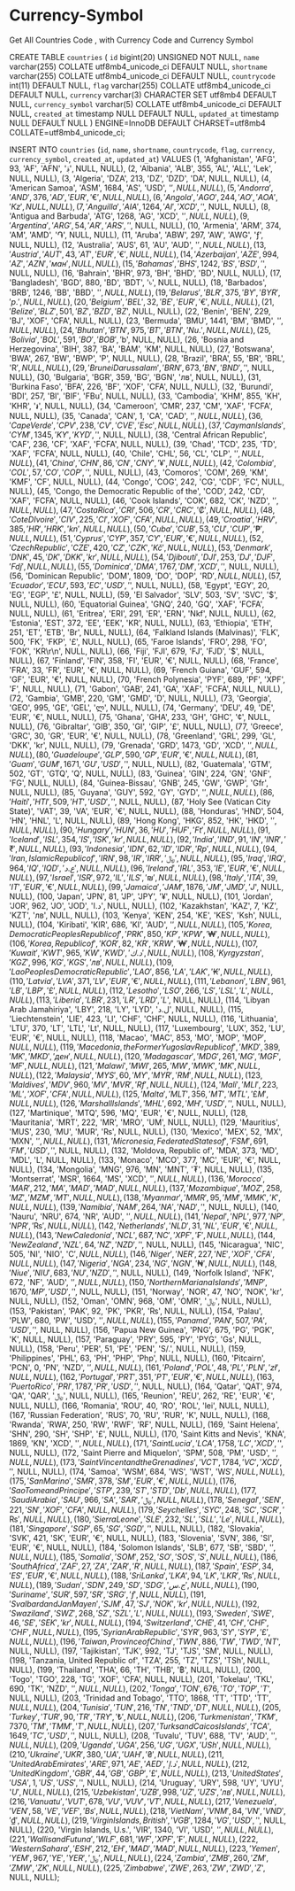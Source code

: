 # Currency-Symbol
Get All Countries Code , with Currency Code and Currency Symbol


CREATE TABLE `countries` (
  `id` bigint(20) UNSIGNED NOT NULL,
  `name` varchar(255) COLLATE utf8mb4_unicode_ci DEFAULT NULL,
  `shortname` varchar(255) COLLATE utf8mb4_unicode_ci DEFAULT NULL,
  `countrycode` int(11) DEFAULT NULL,
  `flag` varchar(255) COLLATE utf8mb4_unicode_ci DEFAULT NULL,
  `currency` varchar(3) CHARACTER SET utf8mb4 DEFAULT NULL,
  `currency_symbol` varchar(5) COLLATE utf8mb4_unicode_ci DEFAULT NULL,
  `created_at` timestamp NULL DEFAULT NULL,
  `updated_at` timestamp NULL DEFAULT NULL
) ENGINE=InnoDB DEFAULT CHARSET=utf8mb4 COLLATE=utf8mb4_unicode_ci;



INSERT INTO `countries` (`id`, `name`, `shortname`, `countrycode`, `flag`, `currency`, `currency_symbol`, `created_at`, `updated_at`) VALUES
(1, 'Afghanistan', 'AFG', 93, 'AF', 'AFN', '؋', NULL, NULL),
(2, 'Albania', 'ALB', 355, 'AL', 'ALL', 'Lek', NULL, NULL),
(3, 'Algeria', 'DZA', 213, 'DZ', 'DZD', 'DA', NULL, NULL),
(4, 'American Samoa', 'ASM', 1684, 'AS', 'USD', '$', NULL, NULL),
(5, 'Andorra', 'AND', 376, 'AD', 'EUR', '€', NULL, NULL),
(6, 'Angola', 'AGO', 244, 'AO', 'AOA', 'Kz', NULL, NULL),
(7, 'Anguilla', 'AIA', 1264, 'AI', 'XCD', '$', NULL, NULL),
(8, 'Antigua and Barbuda', 'ATG', 1268, 'AG', 'XCD', '$', NULL, NULL),
(9, 'Argentina', 'ARG', 54, 'AR', 'ARS', '$', NULL, NULL),
(10, 'Armenia', 'ARM', 374, 'AM', 'AMD', '֏', NULL, NULL),
(11, 'Aruba', 'ABW', 297, 'AW', 'AWG', 'ƒ', NULL, NULL),
(12, 'Australia', 'AUS', 61, 'AU', 'AUD', '$', NULL, NULL),
(13, 'Austria', 'AUT', 43, 'AT', 'EUR', '€', NULL, NULL),
(14, 'Azerbaijan', 'AZE', 994, 'AZ', 'AZN', 'ман', NULL, NULL),
(15, 'Bahamas', 'BHS', 1242, 'BS', 'BSD', '$', NULL, NULL),
(16, 'Bahrain', 'BHR', 973, 'BH', 'BHD', 'BD', NULL, NULL),
(17, 'Bangladesh', 'BGD', 880, 'BD', 'BDT', '৳', NULL, NULL),
(18, 'Barbados', 'BRB', 1246, 'BB', 'BBD', '$', NULL, NULL),
(19, 'Belarus', 'BLR', 375, 'BY', 'BYR', 'p.', NULL, NULL),
(20, 'Belgium', 'BEL', 32, 'BE', 'EUR', '€', NULL, NULL),
(21, 'Belize', 'BLZ', 501, 'BZ', 'BZD', 'BZ$', NULL, NULL),
(22, 'Benin', 'BEN', 229, 'BJ', 'XOF', 'CFA', NULL, NULL),
(23, 'Bermuda', 'BMU', 1441, 'BM', 'BMD', '$', NULL, NULL),
(24, 'Bhutan', 'BTN', 975, 'BT', 'BTN', 'Nu.', NULL, NULL),
(25, 'Bolivia', 'BOL', 591, 'BO', 'BOB', '$b', NULL, NULL),
(26, 'Bosnia and Herzegovina', 'BIH', 387, 'BA', 'BAM', 'KM', NULL, NULL),
(27, 'Botswana', 'BWA', 267, 'BW', 'BWP', 'P', NULL, NULL),
(28, 'Brazil', 'BRA', 55, 'BR', 'BRL', 'R$', NULL, NULL),
(29, 'Brunei Darussalam', 'BRN', 673, 'BN', 'BND', '$', NULL, NULL),
(30, 'Bulgaria', 'BGR', 359, 'BG', 'BGN', 'лв', NULL, NULL),
(31, 'Burkina Faso', 'BFA', 226, 'BF', 'XOF', 'CFA', NULL, NULL),
(32, 'Burundi', 'BDI', 257, 'BI', 'BIF', 'FBu', NULL, NULL),
(33, 'Cambodia', 'KHM', 855, 'KH', 'KHR', '៛', NULL, NULL),
(34, 'Cameroon', 'CMR', 237, 'CM', 'XAF', 'FCFA', NULL, NULL),
(35, 'Canada', 'CAN', 1, 'CA', 'CAD', '$', NULL, NULL),
(36, 'Cape Verde', 'CPV', 238, 'CV', 'CVE', 'Esc', NULL, NULL),
(37, 'Cayman Islands', 'CYM', 1345, 'KY', 'KYD', '$', NULL, NULL),
(38, 'Central African Republic', 'CAF', 236, 'CF', 'XAF', 'FCFA', NULL, NULL),
(39, 'Chad', 'TCD', 235, 'TD', 'XAF', 'FCFA', NULL, NULL),
(40, 'Chile', 'CHL', 56, 'CL', 'CLP', '$', NULL, NULL),
(41, 'China', 'CHN', 86, 'CN', 'CNY', '¥', NULL, NULL),
(42, 'Colombia', 'COL', 57, 'CO', 'COP', '$', NULL, NULL),
(43, 'Comoros', 'COM', 269, 'KM', 'KMF', 'CF', NULL, NULL),
(44, 'Congo', 'COG', 242, 'CG', 'CDF', 'FC', NULL, NULL),
(45, 'Congo, the Democratic Republic of the', 'COD', 242, 'CD', 'XAF', 'FCFA', NULL, NULL),
(46, 'Cook Islands', 'COK', 682, 'CK', 'NZD', '$', NULL, NULL),
(47, 'Costa Rica', 'CRI', 506, 'CR', 'CRC', '₡', NULL, NULL),
(48, 'Cote DIvoire', 'CIV', 225, 'CI', 'XOF', 'CFA', NULL, NULL),
(49, 'Croatia', 'HRV', 385, 'HR', 'HRK', 'kn', NULL, NULL),
(50, 'Cuba', 'CUB', 53, 'CU', 'CUP', '₱', NULL, NULL),
(51, 'Cyprus', 'CYP', 357, 'CY', 'EUR', '€', NULL, NULL),
(52, 'Czech Republic', 'CZE', 420, 'CZ', 'CZK', 'Kč', NULL, NULL),
(53, 'Denmark', 'DNK', 45, 'DK', 'DKK', 'kr', NULL, NULL),
(54, 'Djibouti', 'DJI', 253, 'DJ', 'DJF', 'Fdj', NULL, NULL),
(55, 'Dominica', 'DMA', 1767, 'DM', 'XCD', '$', NULL, NULL),
(56, 'Dominican Republic', 'DOM', 1809, 'DO', 'DOP', 'RD$', NULL, NULL),
(57, 'Ecuador', 'ECU', 593, 'EC', 'USD', '$', NULL, NULL),
(58, 'Egypt', 'EGY', 20, 'EG', 'EGP', '£', NULL, NULL),
(59, 'El Salvador', 'SLV', 503, 'SV', 'SVC', '$', NULL, NULL),
(60, 'Equatorial Guinea', 'GNQ', 240, 'GQ', 'XAF', 'FCFA', NULL, NULL),
(61, 'Eritrea', 'ERI', 291, 'ER', 'ERN', 'Nkf', NULL, NULL),
(62, 'Estonia', 'EST', 372, 'EE', 'EEK', 'KR', NULL, NULL),
(63, 'Ethiopia', 'ETH', 251, 'ET', 'ETB', 'Br', NULL, NULL),
(64, 'Falkland Islands (Malvinas)', 'FLK', 500, 'FK', 'FKP', '£', NULL, NULL),
(65, 'Faroe Islands', 'FRO', 298, 'FO', 'FOK', 'KR\r\n', NULL, NULL),
(66, 'Fiji', 'FJI', 679, 'FJ', 'FJD', '$', NULL, NULL),
(67, 'Finland', 'FIN', 358, 'FI', 'EUR', '€', NULL, NULL),
(68, 'France', 'FRA', 33, 'FR', 'EUR', '€', NULL, NULL),
(69, 'French Guiana', 'GUF', 594, 'GF', 'EUR', '€', NULL, NULL),
(70, 'French Polynesia', 'PYF', 689, 'PF', 'XPF', '₣', NULL, NULL),
(71, 'Gabon', 'GAB', 241, 'GA', 'XAF', 'FCFA', NULL, NULL),
(72, 'Gambia', 'GMB', 220, 'GM', 'GMD', 'D', NULL, NULL),
(73, 'Georgia', 'GEO', 995, 'GE', 'GEL', 'ლ', NULL, NULL),
(74, 'Germany', 'DEU', 49, 'DE', 'EUR', '€', NULL, NULL),
(75, 'Ghana', 'GHA', 233, 'GH', 'GHC', '¢', NULL, NULL),
(76, 'Gibraltar', 'GIB', 350, 'GI', 'GIP', '£', NULL, NULL),
(77, 'Greece', 'GRC', 30, 'GR', 'EUR', '€', NULL, NULL),
(78, 'Greenland', 'GRL', 299, 'GL', 'DKK', 'kr', NULL, NULL),
(79, 'Grenada', 'GRD', 1473, 'GD', 'XCD', '$', NULL, NULL),
(80, 'Guadeloupe', 'GLP', 590, 'GP', 'EUR', '€', NULL, NULL),
(81, 'Guam', 'GUM', 1671, 'GU', 'USD', '$', NULL, NULL),
(82, 'Guatemala', 'GTM', 502, 'GT', 'GTQ', 'Q', NULL, NULL),
(83, 'Guinea', 'GIN', 224, 'GN', 'GNF', 'FG', NULL, NULL),
(84, 'Guinea-Bissau', 'GNB', 245, 'GW', 'GWP', 'Gfr', NULL, NULL),
(85, 'Guyana', 'GUY', 592, 'GY', 'GYD', '$', NULL, NULL),
(86, 'Haiti', 'HTI', 509, 'HT', 'USD', '$', NULL, NULL),
(87, 'Holy See (Vatican City State)', 'VAT', 39, 'VA', 'EUR', '€', NULL, NULL),
(88, 'Honduras', 'HND', 504, 'HN', 'HNL', 'L', NULL, NULL),
(89, 'Hong Kong', 'HKG', 852, 'HK', 'HKD', '$', NULL, NULL),
(90, 'Hungary', 'HUN', 36, 'HU', 'HUF', 'Ft', NULL, NULL),
(91, 'Iceland', 'ISL', 354, 'IS', 'ISK', 'kr', NULL, NULL),
(92, 'India', 'IND', 91, 'IN', 'INR', '₹', NULL, NULL),
(93, 'Indonesia', 'IDN', 62, 'ID', 'IDR', 'Rp', NULL, NULL),
(94, 'Iran, Islamic Republic of', 'IRN', 98, 'IR', 'IRR', '﷼', NULL, NULL),
(95, 'Iraq', 'IRQ', 964, 'IQ', 'IQD', 'ع.د', NULL, NULL),
(96, 'Ireland', 'IRL', 353, 'IE', 'EUR', '€', NULL, NULL),
(97, 'Israel', 'ISR', 972, 'IL', 'ILS', '₪', NULL, NULL),
(98, 'Italy', 'ITA', 39, 'IT', 'EUR', '€', NULL, NULL),
(99, 'Jamaica', 'JAM', 1876, 'JM', 'JMD', 'J$', NULL, NULL),
(100, 'Japan', 'JPN', 81, 'JP', 'JPY', '¥', NULL, NULL),
(101, 'Jordan', 'JOR', 962, 'JO', 'JOD', 'د.ا', NULL, NULL),
(102, 'Kazakhstan', 'KAZ', 7, 'KZ', 'KZT', 'лв', NULL, NULL),
(103, 'Kenya', 'KEN', 254, 'KE', 'KES', 'Ksh', NULL, NULL),
(104, 'Kiribati', 'KIR', 686, 'KI', 'AUD', '$', NULL, NULL),
(105, 'Korea, Democratic Peoples Republic of', 'PRK', 850, 'KP', 'KPW', '₩', NULL, NULL),
(106, 'Korea, Republic of', 'KOR', 82, 'KR', 'KRW', '₩', NULL, NULL),
(107, 'Kuwait', 'KWT', 965, 'KW', 'KWD', 'د.ك', NULL, NULL),
(108, 'Kyrgyzstan', 'KGZ', 996, 'KG', 'KGS', 'лв', NULL, NULL),
(109, 'Lao Peoples Democratic Republic', 'LAO', 856, 'LA', 'LAK', '₭', NULL, NULL),
(110, 'Latvia', 'LVA', 371, 'LV', 'EUR', '€', NULL, NULL),
(111, 'Lebanon', 'LBN', 961, 'LB', 'LBP', '£', NULL, NULL),
(112, 'Lesotho', 'LSO', 266, 'LS', 'LSL', 'L', NULL, NULL),
(113, 'Liberia', 'LBR', 231, 'LR', 'LRD', 'L$', NULL, NULL),
(114, 'Libyan Arab Jamahiriya', 'LBY', 218, 'LY', 'LYD', 'ل.د', NULL, NULL),
(115, 'Liechtenstein', 'LIE', 423, 'LI', 'CHF', 'CHF', NULL, NULL),
(116, 'Lithuania', 'LTU', 370, 'LT', 'LTL', 'Lt', NULL, NULL),
(117, 'Luxembourg', 'LUX', 352, 'LU', 'EUR', '€', NULL, NULL),
(118, 'Macao', 'MAC', 853, 'MO', 'MOP', 'MOP$', NULL, NULL),
(119, 'Macedonia, the Former Yugoslav Republic of', 'MKD', 389, 'MK', 'MKD', 'ден', NULL, NULL),
(120, 'Madagascar', 'MDG', 261, 'MG', 'MGF', '	MF', NULL, NULL),
(121, 'Malawi', 'MWI', 265, 'MW', 'MWK', 'MK', NULL, NULL),
(122, 'Malaysia', 'MYS', 60, 'MY', 'MYR', 'RM', NULL, NULL),
(123, 'Maldives', 'MDV', 960, 'MV', 'MVR', 'Rf', NULL, NULL),
(124, 'Mali', 'MLI', 223, 'ML', 'XOF', 'CFA', NULL, NULL),
(125, 'Malta', 'MLT', 356, 'MT', 'MTL', '£M', NULL, NULL),
(126, 'Marshall Islands', 'MHL', 692, 'MH', 'USD', '$', NULL, NULL),
(127, 'Martinique', 'MTQ', 596, 'MQ', 'EUR', '€', NULL, NULL),
(128, 'Mauritania', 'MRT', 222, 'MR', 'MRO', 'UM', NULL, NULL),
(129, 'Mauritius', 'MUS', 230, 'MU', 'MUR', '₨', NULL, NULL),
(130, 'Mexico', 'MEX', 52, 'MX', 'MXN', '$', NULL, NULL),
(131, 'Micronesia, Federated States of', 'FSM', 691, 'FM', 'USD', '$', NULL, NULL),
(132, 'Moldova, Republic of', 'MDA', 373, 'MD', 'MDL', 'L', NULL, NULL),
(133, 'Monaco', 'MCO', 377, 'MC', 'EUR', '€', NULL, NULL),
(134, 'Mongolia', 'MNG', 976, 'MN', 'MNT', '₮', NULL, NULL),
(135, 'Montserrat', 'MSR', 1664, 'MS', 'XCD', '$', NULL, NULL),
(136, 'Morocco', 'MAR', 212, 'MA', 'MAD', 'MAD', NULL, NULL),
(137, 'Mozambique', 'MOZ', 258, 'MZ', 'MZM', 'MT', NULL, NULL),
(138, 'Myanmar', 'MMR', 95, 'MM', 'MMK', 'K', NULL, NULL),
(139, 'Namibia', 'NAM', 264, 'NA', 'NAD', '$', NULL, NULL),
(140, 'Nauru', 'NRU', 674, 'NR', 'AUD', '$', NULL, NULL),
(141, 'Nepal', 'NPL', 977, 'NP', 'NPR', '₨', NULL, NULL),
(142, 'Netherlands', 'NLD', 31, 'NL', 'EUR', '€', NULL, NULL),
(143, 'New Caledonia', 'NCL', 687, 'NC', 'XPF', '₣', NULL, NULL),
(144, 'New Zealand', 'NZL', 64, 'NZ', 'NZD', '$', NULL, NULL),
(145, 'Nicaragua', 'NIC', 505, 'NI', 'NIO', 'C$', NULL, NULL),
(146, 'Niger', 'NER', 227, 'NE', 'XOF', 'CFA', NULL, NULL),
(147, 'Nigeria', 'NGA', 234, 'NG', 'NGN', '₦', NULL, NULL),
(148, 'Niue', 'NIU', 683, 'NU', 'NZD', '$', NULL, NULL),
(149, 'Norfolk Island', 'NFK', 672, 'NF', 'AUD', '$', NULL, NULL),
(150, 'Northern Mariana Islands', 'MNP', 1670, 'MP', 'USD', '$', NULL, NULL),
(151, 'Norway', 'NOR', 47, 'NO', 'NOK', 'kr', NULL, NULL),
(152, 'Oman', 'OMN', 968, 'OM', 'OMR', '﷼', NULL, NULL),
(153, 'Pakistan', 'PAK', 92, 'PK', 'PKR', '₨', NULL, NULL),
(154, 'Palau', 'PLW', 680, 'PW', 'USD', '$', NULL, NULL),
(155, 'Panama', 'PAN', 507, 'PA', 'USD', '$', NULL, NULL),
(156, 'Papua New Guinea', 'PNG', 675, 'PG', 'PGK', 'K', NULL, NULL),
(157, 'Paraguay', 'PRY', 595, 'PY', 'PYG', 'Gs', NULL, NULL),
(158, 'Peru', 'PER', 51, 'PE', 'PEN', 'S/.', NULL, NULL),
(159, 'Philippines', 'PHL', 63, 'PH', 'PHP', 'Php', NULL, NULL),
(160, 'Pitcairn', 'PCN', 0, 'PN', 'NZD', '$', NULL, NULL),
(161, 'Poland', 'POL', 48, 'PL', 'PLN', 'zł', NULL, NULL),
(162, 'Portugal', 'PRT', 351, 'PT', 'EUR', '€', NULL, NULL),
(163, 'Puerto Rico', 'PRI', 1787, 'PR', 'USD', '$', NULL, NULL),
(164, 'Qatar', 'QAT', 974, 'QA', 'QAR', '﷼', NULL, NULL),
(165, 'Reunion', 'REU', 262, 'RE', 'EUR', '€', NULL, NULL),
(166, 'Romania', 'ROU', 40, 'RO', 'ROL', 'lei', NULL, NULL),
(167, 'Russian Federation', 'RUS', 70, 'RU', 'RUR', 'K', NULL, NULL),
(168, 'Rwanda', 'RWA', 250, 'RW', 'RWF', 'R₣', NULL, NULL),
(169, 'Saint Helena', 'SHN', 290, 'SH', 'SHP', '£', NULL, NULL),
(170, 'Saint Kitts and Nevis', 'KNA', 1869, 'KN', 'XCD', '$', NULL, NULL),
(171, 'Saint Lucia', 'LCA', 1758, 'LC', 'XCD', '$', NULL, NULL),
(172, 'Saint Pierre and Miquelon', 'SPM', 508, 'PM', 'USD', '$', NULL, NULL),
(173, 'Saint Vincent and the Grenadines', 'VCT', 1784, 'VC', 'XCD', '$', NULL, NULL),
(174, 'Samoa', 'WSM', 684, 'WS', 'WST', 'WS$', NULL, NULL),
(175, 'San Marino', 'SMR', 378, 'SM', 'EUR', '€', NULL, NULL),
(176, 'Sao Tome and Principe', 'STP', 239, 'ST', 'STD', 'Db', NULL, NULL),
(177, 'Saudi Arabia', 'SAU', 966, 'SA', 'SAR', '﷼', NULL, NULL),
(178, 'Senegal', 'SEN', 221, 'SN', 'XOF', 'CFA', NULL, NULL),
(179, 'Seychelles', 'SYC', 248, 'SC', 'SCR', '₨', NULL, NULL),
(180, 'Sierra Leone', 'SLE', 232, 'SL', 'SLL', 'Le', NULL, NULL),
(181, 'Singapore', 'SGP', 65, 'SG', 'SGD', '$', NULL, NULL),
(182, 'Slovakia', 'SVK', 421, 'SK', 'EUR', '€', NULL, NULL),
(183, 'Slovenia', 'SVN', 386, 'SI', 'EUR', '€', NULL, NULL),
(184, 'Solomon Islands', 'SLB', 677, 'SB', 'SBD', '$', NULL, NULL),
(185, 'Somalia', 'SOM', 252, 'SO', 'SOS', 'S', NULL, NULL),
(186, 'South Africa', 'ZAF', 27, 'ZA', 'ZAR', 'R', NULL, NULL),
(187, 'Spain', 'ESP', 34, 'ES', 'EUR', '€', NULL, NULL),
(188, 'Sri Lanka', 'LKA', 94, 'LK', 'LKR', '₨', NULL, NULL),
(189, 'Sudan', 'SDN', 249, 'SD', 'SDG', 'ج.س', NULL, NULL),
(190, 'Suriname', 'SUR', 597, 'SR', 'SRG', 'ƒ‎', NULL, NULL),
(191, 'Svalbard and Jan Mayen', 'SJM', 47, 'SJ', 'NOK', 'kr', NULL, NULL),
(192, 'Swaziland', 'SWZ', 268, 'SZ', 'SZL', 'L', NULL, NULL),
(193, 'Sweden', 'SWE', 46, 'SE', 'SEK', 'kr', NULL, NULL),
(194, 'Switzerland', 'CHE', 41, 'CH', 'CHF', 'CHF', NULL, NULL),
(195, 'Syrian Arab Republic', 'SYR', 963, 'SY', 'SYP', '£', NULL, NULL),
(196, 'Taiwan, Province of China', 'TWN', 886, 'TW', 'TWD', 'NT$', NULL, NULL),
(197, 'Tajikistan', 'TJK', 992, 'TJ', 'TJS', 'ЅM', NULL, NULL),
(198, 'Tanzania, United Republic of', 'TZA', 255, 'TZ', 'TZS', 'TSh', NULL, NULL),
(199, 'Thailand', 'THA', 66, 'TH', 'THB', '฿', NULL, NULL),
(200, 'Togo', 'TGO', 228, 'TG', 'XOF', 'CFA', NULL, NULL),
(201, 'Tokelau', 'TKL', 690, 'TK', 'NZD', '$', NULL, NULL),
(202, 'Tonga', 'TON', 676, 'TO', 'TOP', 'T$', NULL, NULL),
(203, 'Trinidad and Tobago', 'TTO', 1868, 'TT', 'TTD', 'TT$', NULL, NULL),
(204, 'Tunisia', 'TUN', 216, 'TN', 'TND', 'DT', NULL, NULL),
(205, 'Turkey', 'TUR', 90, 'TR', 'TRY', '₺', NULL, NULL),
(206, 'Turkmenistan', 'TKM', 7370, 'TM', 'TMM', 'T', NULL, NULL),
(207, 'Turks and Caicos Islands', 'TCA', 1649, 'TC', 'USD', '$', NULL, NULL),
(208, 'Tuvalu', 'TUV', 688, 'TV', 'AUD', '$', NULL, NULL),
(209, 'Uganda', 'UGA', 256, 'UG', 'UGX', 'USh', NULL, NULL),
(210, 'Ukraine', 'UKR', 380, 'UA', 'UAH', '₴', NULL, NULL),
(211, 'United Arab Emirates', 'ARE', 971, 'AE', 'AED', 'د.إ', NULL, NULL),
(212, 'United Kingdom', 'GBR', 44, 'GB', 'GBP', '£', NULL, NULL),
(213, 'United States', 'USA', 1, 'US', 'USS', '$', NULL, NULL),
(214, 'Uruguay', 'URY', 598, 'UY', 'UYU', '$U', NULL, NULL),
(215, 'Uzbekistan', 'UZB', 998, 'UZ', 'UZS', 'лв', NULL, NULL),
(216, 'Vanuatu', 'VUT', 678, 'VU', 'VUV', 'VT', NULL, NULL),
(217, 'Venezuela', 'VEN', 58, 'VE', 'VEF', 'Bs', NULL, NULL),
(218, 'Viet Nam', 'VNM', 84, 'VN', 'VND', '₫', NULL, NULL),
(219, 'Virgin Islands, British', 'VGB', 1284, 'VG', 'USD', '$', NULL, NULL),
(220, 'Virgin Islands, U.s.', 'VIR', 1340, 'VI', 'USD', '$', NULL, NULL),
(221, 'Wallis and Futuna', 'WLF', 681, 'WF', 'XPF', '₣', NULL, NULL),
(222, 'Western Sahara', 'ESH', 212, 'EH', 'MAD', 'MAD', NULL, NULL),
(223, 'Yemen', 'YEM', 967, 'YE', 'YER', '﷼', NULL, NULL),
(224, 'Zambia', 'ZMB', 260, 'ZM', 'ZMW', 'ZK', NULL, NULL),
(225, 'Zimbabwe', 'ZWE', 263, 'ZW', 'ZWD', 'Z$', NULL, NULL);
